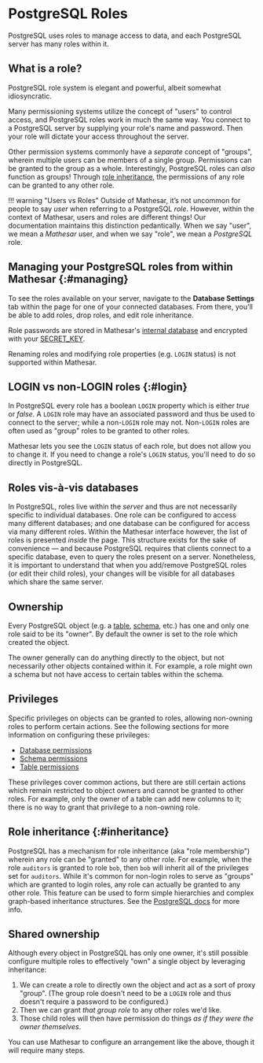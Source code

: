 # PostgreSQL Roles

PostgreSQL uses roles to manage access to data, and each PostgreSQL server has many roles within it.

## What is a role?

PostgreSQL role system is elegant and powerful, albeit somewhat idiosyncratic.

Many permissioning systems utilize the concept of "users" to control access, and PostgreSQL roles work in much the same way. You connect to a PostgreSQL server by supplying your role's name and password. Then your role will dictate your access throughout the server.

Other permission systems commonly have a _separate_ concept of "groups", wherein multiple users can be members of a single group. Permissions can be granted to the group as a whole. Interestingly, PostgreSQL roles can _also_ function as groups! Through [role inheritance](#inheritance), the permissions of any role can be granted to any other role.

!!! warning "Users vs Roles"
    Outside of Mathesar, it’s not uncommon for people to say _user_ when referring to a PostgreSQL _role_. However, within the context of Mathesar, users and roles are different things! Our documentation maintains this distinction pedantically. When we say "user", we mean a _Mathesar_ user, and when we say "role", we mean a _PostgreSQL_ role.

## Managing your PostgreSQL roles from within Mathesar {:#managing}

To see the roles available on your server, navigate to the **Database Settings** tab within the page for one of your connected databases. From there, you'll be able to add roles, drop roles, and edit role inheritance.

Role passwords are stored in Mathesar's [internal database](./databases.md#internal) and encrypted with your [SECRET_KEY](../administration/configuration.md#secret_key).

Renaming roles and modifying role properties (e.g. `LOGIN` status) is not supported within Mathesar.

## LOGIN vs non-LOGIN roles {:#login}

In PostgreSQL every role has a boolean `LOGIN` property which is either _true_ or _false_. A `LOGIN` role may have an associated password and thus be used to connect to the server; while a non-`LOGIN` role may not. Non-`LOGIN` roles are often used as "group" roles to be granted to other roles.

Mathesar lets you see the `LOGIN` status of each role, but does not allow you to change it. If you need to change a role's `LOGIN` status, you'll need to do so directly in PostgreSQL.


## Roles vis-à-vis databases

In PostgreSQL, roles live within the _server_ and thus are not necessarily specific to individual databases. One role can be configured to access many different databases; and one database can be configured for access via many different roles. Within the Mathesar interface however, the list of roles is presented _inside_ the page. This structure exists for the sake of convenience &mdash; and because PostgreSQL requires that clients connect to a specific database, even to query the roles present on a server. Nonetheless, it is important to understand that when you add/remove PostgreSQL roles (or edit their child roles), your changes will be visible for all databases which share the same server.

## Ownership

Every PostgreSQL object (e.g. a [table](./tables.md), [schema](./schemas.md), etc.) has one and only one role said to be its "owner". By default the owner is set to the role which created the object.

The owner generally can do anything directly to the object, but not necessarily other objects contained within it. For example, a role might own a schema but not have access to certain tables within the schema.

## Privileges

Specific privileges on objects can be granted to roles, allowing non-owning roles to perform certain actions. See the following sections for more information on configuring these privileges:

- [Database permissions](./databases.md#permissions)
- [Schema permissions](./schemas.md#permissions)
- [Table permissions](./tables.md#permissions)

These privileges cover common actions, but there are still certain actions which remain restricted to object owners and cannot be granted to other roles. For example, only the owner of a table can add new columns to it; there is no way to grant that privilege to a non-owning role.

## Role inheritance {:#inheritance}

PostgreSQL has a mechanism for role inheritance (aka "role membership") wherein any role can be "granted" to any other role. For example, when the role `auditors` is granted to role `bob`, then `bob` will inherit all of the privileges set for `auditors`. While it's common for non-login roles to serve as "groups" which are granted to login roles, any role can actually be granted to any other role. This feature can be used to form simple hierarchies and complex graph-based inheritance structures. See the [PostgreSQL docs](https://www.postgresql.org/docs/current/role-membership.html) for more info.

## Shared ownership

Although every object in PostgreSQL has only one owner, it's still possible configure multiple roles to effectively "own" a single object by leveraging inheritance:

1. We can create a role to directly own the object and act as a sort of proxy "group". (The group role doesn't need to be a `LOGIN` role and thus doesn't require a password to be configured.)
1. Then we can grant _that group role_ to any other roles we'd like.
1. Those child roles will then have permission do things _as if they were the owner themselves_.

You can use Mathesar to configure an arrangement like the above, though it will require many steps.

